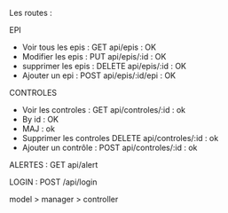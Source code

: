 Les routes : 

EPI 
- Voir tous les epis :
GET api/epis : OK
- Modifier les epis :
PUT api/epis/:id : OK
- supprimer les epis :
DELETE api/epis/:id : OK
- Ajouter un epi :
POST api/epis/:id/epi : OK

CONTROLES
- Voir les controles :
GET api/controles/:id : ok
- By id : OK
- MAJ : ok
- Supprimer les controles
DELETE api/controles/:id : ok 
- Ajouter un contrôle :
POST api/controles/:id : ok

ALERTES :
GET api/alert

LOGIN :
POST /api/login

model > manager > controller